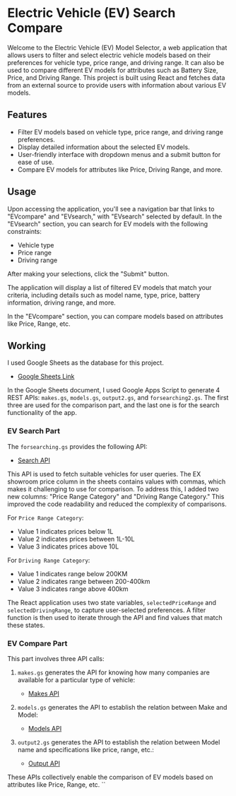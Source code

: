 # Electric Vehicle (EV) Search Compare

Welcome to the Electric Vehicle (EV) Model Selector, a web application that allows users to filter and select electric vehicle models based on their preferences for vehicle type, price range, and driving range. It can also be used to compare different EV models for attributes such as Battery Size, Price, and Driving Range. This project is built using React and fetches data from an external source to provide users with information about various EV models.

## Features

- Filter EV models based on vehicle type, price range, and driving range preferences.
- Display detailed information about the selected EV models.
- User-friendly interface with dropdown menus and a submit button for ease of use.
- Compare EV models for attributes like Price, Driving Range, and more.

## Usage

Upon accessing the application, you'll see a navigation bar that links to "EVcompare" and "EVsearch," with "EVsearch" selected by default. In the "EVsearch" section, you can search for EV models with the following constraints:
- Vehicle type
- Price range
- Driving range

After making your selections, click the "Submit" button.

The application will display a list of filtered EV models that match your criteria, including details such as model name, type, price, battery information, driving range, and more.

In the "EVcompare" section, you can compare models based on attributes like Price, Range, etc.

## Working

I used Google Sheets as the database for this project.
- [Google Sheets Link](https://docs.google.com/spreadsheets/d/1M1zOzXs7kiB1BsRRVdlY02Br3-4gnztzsCfsJ3_t2hk/edit#gid=717085733)

In the Google Sheets document, I used Google Apps Script to generate 4 REST APIs: `makes.gs`, `models.gs`, `output2.gs`, and `forsearching2.gs`. The first three are used for the comparison part, and the last one is for the search functionality of the app.

### EV Search Part

The `forsearching.gs` provides the following API:
- [Search API](https://script.google.com/macros/s/AKfycbweHn70wVoTs9yH52R3n0wlbbLKua88Ts8NwIHy-t3fGsGvSEpDWk-zTz8cb2NjXhoF/exec)

This API is used to fetch suitable vehicles for user queries. The EX showroom price column in the sheets contains values with commas, which makes it challenging to use for comparison. To address this, I added two new columns: "Price Range Category" and "Driving Range Category." This improved the code readability and reduced the complexity of comparisons.

For `Price Range Category`:
- Value 1 indicates prices below 1L
- Value 2 indicates prices between 1L-10L
- Value 3 indicates prices above 10L

For `Driving Range Category`:
- Value 1 indicates range below 200KM
- Value 2 indicates range between 200-400km
- Value 3 indicates range above 400km

The React application uses two state variables, `selectedPriceRange` and `selectedDrivingRange`, to capture user-selected preferences. A filter function is then used to iterate through the API and find values that match these states.

### EV Compare Part

This part involves three API calls:

1. `makes.gs` generates the API for knowing how many companies are available for a particular type of vehicle:
   - [Makes API](https://script.googleusercontent.com/macros/echo?user_content_key=EWdng17AQWmoxGDFy0qj6pppVgHQQnCJaoe57yCNLuXFPv6XIJlANjJxAIJEdToAF5CHTYKqGAyKB82eRX9CnK2wv8YbNFlwm5_BxDlH2jW0nuo2oDemN9CCS2h10ox_1xSncGQajx_ryfhECjZEnD7LTDAgcsXj4QWRvWoLP8VrNqmYm0dTDsjivlZr5t-LRyJ_QT7YNmV_R_WFSfPfM4pHwhaJgUo7HfFcMr0Gi2HyAE-HlZfi1A&lib=MS1bqgT8n3LUBMH833Wm9V7qr18IHoUaO)

2. `models.gs` generates the API to establish the relation between Make and Model:
   - [Models API](https://script.googleusercontent.com/macros/echo?user_content_key=1MT4Fl8IHe-K19BYhREOwwnUGPuZFtfPLtxE2NWSkYfDtSNVLD3PJjeVRLWA1jKmjR5zDk5yF4dprOHoVkUSEE6Nk1sVVQpnm5_BxDlH2jW0nuo2oDemN9CCS2h10ox_1xSncGQajx_ryfhECjZEnMui92DJbVC1KUgDXgQmRcLmDCGh8mZ_L_V8lDGsN71zKZDZpIkhA3H_j2HNO9fS4b3O9zFdrYlF0IcAQOdvdJSEgu4uvD2lmQ&lib=MS1bqgT8n3LUBMH833Wm9V7qr18IHoUaO)

3. `output2.gs` generates the API to establish the relation between Model name and specifications like price, range, etc.:
   - [Output API](https://script.googleusercontent.com/a/macros/nitp.ac.in/echo?user_content_key=LTFgZ69JyPOQe1RJWP2J0LaY3y-9rG5gBLqUf8xyiDjbWgbexyJZyHw7ynGGGzJqnFtV2MvQ-KyPE7y8IXpBtpxdhnkiyaRUm5_BxDlH2jW0nuo2oDemN9CCS2h10ox_nRPgeZU6HP9Gk3LAbHB0UyHaYKxUla6AWfbFZwADmYQjwh5IvUdBRNUiXVgZMMcrCbrgryMDhOEpr3lAaS7OHfWjqTT_0MTL68J59YEUUI-7ApwXyHo7hnEuoAshFFrEXMuqa_jo9BU&lib=MS1bqgT8n3LUBMH833Wm9V7qr18IHoUaO)

These APIs collectively enable the comparison of EV models based on attributes like Price, Range, etc.
``
    
      
          



